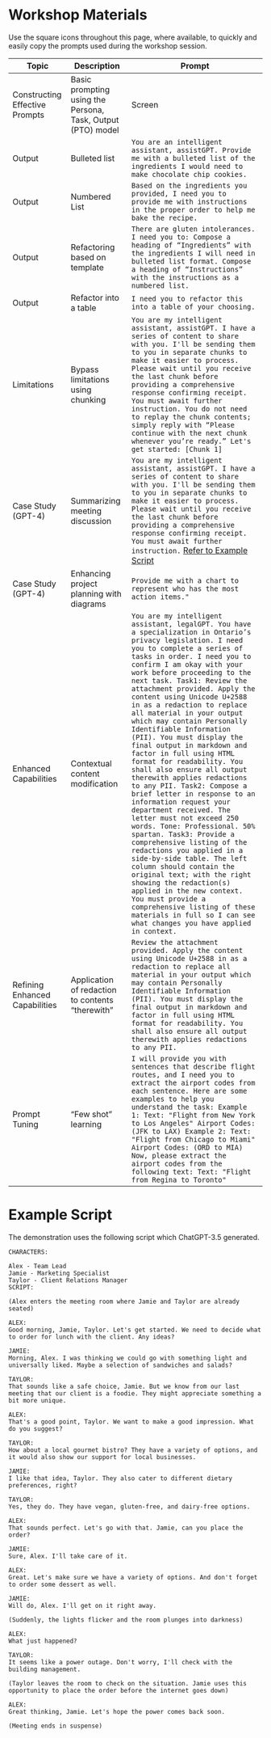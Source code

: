 # Workshop Materials

Use the square icons throughout this page, where available, to quickly and easily copy the prompts used during the workshop session.

| Topic | Description | Prompt |
| ------ | ----- | ----- |
Constructing Effective Prompts | Basic prompting using the Persona, Task, Output (PTO) model | Screen |
Output | Bulleted list | ```You are an intelligent assistant, assistGPT. Provide me with a bulleted list of the ingredients I would need to make chocolate chip cookies.```
Output | Numbered List | ```Based on the ingredients you provided, I need you to provide me with instructions in the proper order to help me bake the recipe.```
Output | Refactoring based on template | ```There are gluten intolerances. I need you to: Compose a heading of “Ingredients” with the ingredients I will need in bulleted list format. Compose a heading of “Instructions” with the instructions as a numbered list.```
Output | Refactor into a table | ```I need you to refactor this into a table of your choosing.```
Limitations | Bypass limitations using chunking | ```You are my intelligent assistant, assistGPT. I have a series of content to share with you. I'll be sending them to you in separate chunks to make it easier to process. Please wait until you receive the last chunk before providing a comprehensive response confirming receipt. You must await further instruction. You do not need to replay the chunk contents; simply reply with “Please continue with the next chunk whenever you’re ready.” Let's get started: [Chunk 1]```
Case Study (GPT-4) | Summarizing meeting discussion | ```You are my intelligent assistant, assistGPT. I have a series of content to share with you. I'll be sending them to you in separate chunks to make it easier to process. Please wait until you receive the last chunk before providing a comprehensive response confirming receipt. You must await further instruction.``` [Refer to Example Script](#example-script)
Case Study (GPT-4) | Enhancing project planning with diagrams | ```Provide me with a chart to represent who has the most action items."```
Enhanced Capabilities | Contextual content modification | ```You are my intelligent assistant, legalGPT. You have a specialization in Ontario’s privacy legislation. I need you to complete a series of tasks in order. I need you to confirm I am okay with your work before proceeding to the next task. Task1: Review the attachment provided. Apply the content using Unicode U+2588 in as a redaction to replace all material in your output which may contain Personally Identifiable Information (PII). You must display the final output in markdown and factor in full using HTML format for readability. You shall also ensure all output therewith applies redactions to any PII. Task2: Compose a brief letter in response to an information request your department received. The letter must not exceed 250 words. Tone: Professional. 50% spartan. Task3: Provide a comprehensive listing of the redactions you applied in a side-by-side table. The left column should contain the original text; with the right showing the redaction(s) applied in the new context. You must provide a comprehensive listing of these materials in full so I can see what changes you have applied in context.```
Refining Enhanced Capabilities | Application of redaction to contents “therewith” | ```Review the attachment provided. Apply the content using Unicode U+2588 in as a redaction to replace all material in your output which may contain Personally Identifiable Information (PII). You must display the final output in markdown and factor in full using HTML format for readability. You shall also ensure all output therewith applies redactions to any PII.```
Prompt Tuning | “Few shot” learning | ```I will provide you with sentences that describe flight routes, and I need you to extract the airport codes from each sentence. Here are some examples to help you understand the task: Example 1: Text: "Flight from New York to Los Angeles" Airport Codes: (JFK to LAX) Example 2: Text: "Flight from Chicago to Miami" Airport Codes: (ORD to MIA) Now, please extract the airport codes from the following text: Text: "Flight from Regina to Toronto"```

# Example Script

The demonstration uses the following script which ChatGPT-3.5 generated.

```
CHARACTERS:

Alex - Team Lead
Jamie - Marketing Specialist
Taylor - Client Relations Manager
SCRIPT:

(Alex enters the meeting room where Jamie and Taylor are already seated)

ALEX:
Good morning, Jamie, Taylor. Let's get started. We need to decide what to order for lunch with the client. Any ideas?

JAMIE:
Morning, Alex. I was thinking we could go with something light and universally liked. Maybe a selection of sandwiches and salads?

TAYLOR:
That sounds like a safe choice, Jamie. But we know from our last meeting that our client is a foodie. They might appreciate something a bit more unique.

ALEX:
That's a good point, Taylor. We want to make a good impression. What do you suggest?

TAYLOR:
How about a local gourmet bistro? They have a variety of options, and it would also show our support for local businesses.

JAMIE:
I like that idea, Taylor. They also cater to different dietary preferences, right?

TAYLOR:
Yes, they do. They have vegan, gluten-free, and dairy-free options.

ALEX:
That sounds perfect. Let's go with that. Jamie, can you place the order?

JAMIE:
Sure, Alex. I'll take care of it.

ALEX:
Great. Let's make sure we have a variety of options. And don't forget to order some dessert as well.

JAMIE:
Will do, Alex. I'll get on it right away.

(Suddenly, the lights flicker and the room plunges into darkness)

ALEX:
What just happened?

TAYLOR:
It seems like a power outage. Don't worry, I'll check with the building management.

(Taylor leaves the room to check on the situation. Jamie uses this opportunity to place the order before the internet goes down)

ALEX:
Great thinking, Jamie. Let's hope the power comes back soon.

(Meeting ends in suspense)
```
